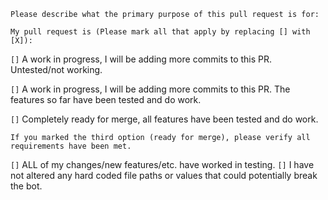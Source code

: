 `Please describe what the primary purpose of this pull request is for:`


`My pull request is (Please mark all that apply by replacing [] with [X]):`

`[]` A work in progress, I will be adding more commits to this PR. Untested/not working.

`[]` A work in progress, I will be adding more commits to this PR. The features so far have been tested and do work.

`[]` Completely ready for merge, all features have been tested and do work.

`If you marked the third option (ready for merge), please verify all requirements have been met.`

`[]` ALL of my changes/new features/etc. have worked in testing.
`[]` I have not altered any hard coded file paths or values that could potentially break the bot.
